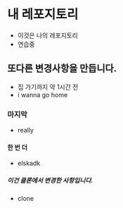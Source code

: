# 내 레포지토리
- 이것은 나의 레포지토리
- 연습중
## 또다른 변경사항을 만듭니다.
- 집 가기까지 약 1시간 전
- i wanna go home 
### 마지막
- really
#### 한 번 더
- elskadk
##### 이건 클론에서 변경한 사항입니다.
- clone
